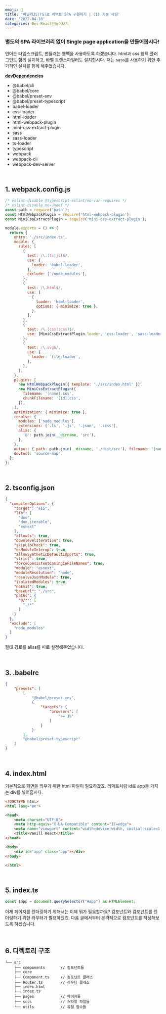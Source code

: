 ```yaml
---
emoji: 🍦
title: '바닐라JS(TS)로 리액트 SPA 구현하기 | (1) 기본 세팅'
date: '2022-04-10'
categories: Dev React만들어보기
---
```


### 별도의 SPA 라이브러리 없이 Single page application을 만들어봅시다!

언어는 타입스크립트, 번들러는 웹팩을 사용하도록 하겠습니다. html과 css 웹팩 플러그인도 함께 설치하고, 바벨 트랜스파일러도 설치합시다. 저는 sass를 사용하기 위한 추가적인 설치를 함께 해주었습니다.

**devDependencies**
- @babel/cli
- @babel/core
- @babel/preset-env
- @babel/preset-typescript
- babel-loader
- css-loader
- html-loader
- html-webpack-plugin
- mini-css-extract-plugin
- sass
- sass-loader
- ts-loader
- typescript
- webpack
- webpack-cli
- webpack-dev-server

&nbsp;

## 1. webpack.config.js

```js
/* eslint-disable @typescript-eslint/no-var-requires */
/* eslint-disable no-undef */
const path = require('path');
const HtmlWebpackPlugin = require('html-webpack-plugin');
const MiniCssExtractPlugin = require('mini-css-extract-plugin');

module.exports = () => {
  return {
    entry: './src/index.ts',
    module: {
      rules: [
        {
          test: /\.(ts|js)$/,
          use: {
            loader: 'babel-loader',
          },
          exclude: ['/node_modules'],
        },
        {
          test: /\.html$/,
          use: [
            {
              loader: 'html-loader',
              options: { minimize: true },
            },
          ],
        },
        {
          test: /\.(css|scss)$/,
          use: [MiniCssExtractPlugin.loader, 'css-loader', 'sass-loader'],
        },
        {
          test: /\.svg$/,
          use: {
            loader: 'file-loader',
          },
        },
      ],
    },
    plugins: [
      new HtmlWebpackPlugin({ template: './src/index.html' }),
      new MiniCssExtractPlugin({
        filename: '[name].css',
        chunkFilename: '[id].css',
      }),
    ],
    optimization: { minimize: true },
    resolve: {
      modules: ['node_modules'],
      extensions: ['.ts', '.js', '.json', '.scss'],
      alias: {
        '@': path.join(__dirname, 'src'),
      },
    },
    output: { path: path.join(__dirname, './dist/src'), filename: '[name].js' },
    devtool: 'source-map',
  };
};
```

&nbsp;

## 2. tsconfig.json

```json
{
  "compilerOptions": {
    "target": "es5",
    "lib": [
      "dom",
      "dom.iterable",
      "esnext"
    ],
    "allowJs": true,
    "downlevelIteration": true,
    "skipLibCheck": true,
    "esModuleInterop": true,
    "allowSyntheticDefaultImports": true,
    "strict": true,
    "forceConsistentCasingInFileNames": true,
    "module": "esnext",
    "moduleResolution": "node",
    "resolveJsonModule": true,
    "isolatedModules": true,
    "noEmit": true,
    "baseUrl": "./src",
    "paths": {
      "@/*": [
        "./*"
      ]
    }
  },
  "exclude": [
    "node_modules"
  ]
}
```
절대 경로를 alias를 따로 설정해주었습니다.

&nbsp;

## 3. .babelrc

```json
{
    "presets": [
        [
            "@babel/preset-env",
            {
                "targets": {
                    "browsers": [
                        ">= 1%"
                    ]
                }
            }
        ],
        "@babel/preset-typescript"
    ]
}
```
&nbsp;

## 4. index.html

기본적으로 화면을 띄우기 위한 html 파일이 필요하겠죠.
리액트처럼 id로 app을 가지는 div를 넣어줍시다.

```html
<!DOCTYPE html>
<html lang="en">

<head>
    <meta charset="UTF-8">
    <meta http-equiv="X-UA-Compatible" content="IE=edge">
    <meta name="viewport" content="width=device-width, initial-scale=1.0">
    <title>Vanill React</title>
</head>

<body>
    <div id="app" class="app"></div>
</body>

</html>
```

&nbsp;

## 5. index.ts

```ts
const $app = document.querySelector("#app") as HTMLElement;
```

이제 페이지를 렌더링하기 위해서는 이제 뭐가 필요할까요? 컴포넌트와 컴포넌트를 렌더링하기 위한 라우터가 필요하겠죠. 다음 글에서부터 본격적으로 컴포넌트를 작성해보도록 하겠습니다.

&nbsp;

## 6. 디렉토리 구조
```
└── src
    ├── components       // 컴포넌트들
    ├── core
    ├── Component.ts     // 컴포넌트 클래스
    ├── Router.ts        // 라우터 클래스
    ├── index.html
    ├── index.ts
    ├── pages            // 페이지들
    ├── scss             // 스타일 파일들
    └── utils            // 유틸 함수들
```